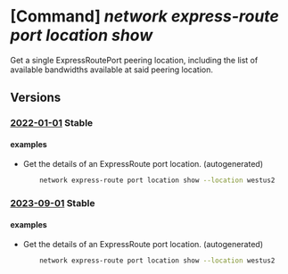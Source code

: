 # [Command] _network express-route port location show_

Get a single ExpressRoutePort peering location, including the list of available bandwidths available at said peering location.

## Versions

### [2022-01-01](/Resources/mgmt-plane/L3N1YnNjcmlwdGlvbnMve30vcHJvdmlkZXJzL21pY3Jvc29mdC5uZXR3b3JrL2V4cHJlc3Nyb3V0ZXBvcnRzbG9jYXRpb25zL3t9/2022-01-01.xml) **Stable**

<!-- mgmt-plane /subscriptions/{}/providers/microsoft.network/expressrouteportslocations/{} 2022-01-01 -->

#### examples

- Get the details of an ExpressRoute port location. (autogenerated)
    ```bash
        network express-route port location show --location westus2
    ```

### [2023-09-01](/Resources/mgmt-plane/L3N1YnNjcmlwdGlvbnMve30vcHJvdmlkZXJzL21pY3Jvc29mdC5uZXR3b3JrL2V4cHJlc3Nyb3V0ZXBvcnRzbG9jYXRpb25zL3t9/2023-09-01.xml) **Stable**

<!-- mgmt-plane /subscriptions/{}/providers/microsoft.network/expressrouteportslocations/{} 2023-09-01 -->

#### examples

- Get the details of an ExpressRoute port location. (autogenerated)
    ```bash
        network express-route port location show --location westus2
    ```
